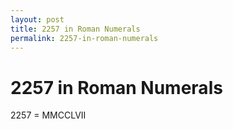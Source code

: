 ```yaml
---
layout: post
title: 2257 in Roman Numerals
permalink: 2257-in-roman-numerals
---
```


# 2257 in Roman Numerals

2257 = MMCCLVII
